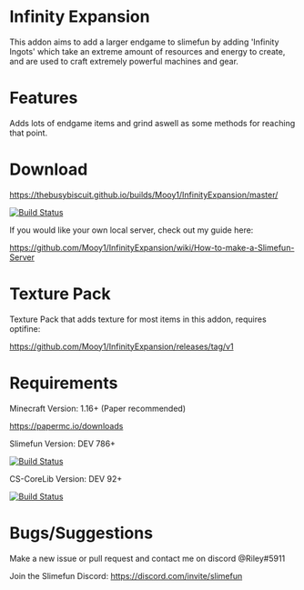 # Infinity Expansion
This addon aims to add a larger endgame to slimefun by adding 'Infinity Ingots' which take an extreme amount of resources and energy to create, and are used to craft extremely powerful machines and gear.

# Features

Adds lots of endgame items and grind aswell as some methods for reaching that point.

# Download
https://thebusybiscuit.github.io/builds/Mooy1/InfinityExpansion/master/

[![Build Status](https://thebusybiscuit.github.io/builds/Mooy1/InfinityExpansion/master/badge.svg)](https://thebusybiscuit.github.io/builds/Mooy1/InfinityExpansion/master)

If you would like your own local server, check out my guide here:

https://github.com/Mooy1/InfinityExpansion/wiki/How-to-make-a-Slimefun-Server

# Texture Pack

Texture Pack that adds texture for most items in this addon, requires optifine:

https://github.com/Mooy1/InfinityExpansion/releases/tag/v1

# Requirements
Minecraft Version: 1.16+ (Paper recommended)

https://papermc.io/downloads

Slimefun Version: DEV 786+

[![Build Status](https://thebusybiscuit.github.io/builds/TheBusyBiscuit/Slimefun4/master/badge.svg)](https://thebusybiscuit.github.io/builds/TheBusyBiscuit/Slimefun4/master/)

CS-CoreLib Version: DEV 92+

[![Build Status](https://thebusybiscuit.github.io/builds/TheBusyBiscuit/CS-CoreLib/master/badge.svg)](https://thebusybiscuit.github.io/builds/TheBusyBiscuit/CS-CoreLib/master/)

# Bugs/Suggestions
Make a new issue or pull request and contact me on discord @Riley#5911

Join the Slimefun Discord: https://discord.com/invite/slimefun
